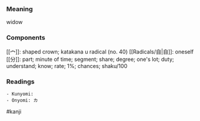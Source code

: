 ### Meaning

widow

### Components

[[宀]]: shaped crown; katakana u radical (no. 40) [[Radicals/自|自]]: oneself [[分]]: part; minute of time; segment; share; degree; one's lot; duty; understand; know; rate; 1%; chances; shaku/100

### Readings

```
- Kunyomi: 
- Onyomi: カ
```

#kanji